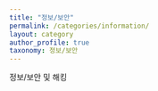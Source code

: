 ```yaml
---
title: "정보/보안"
permalink: /categories/information/
layout: category
author_profile: true
taxonomy: 정보/보안
---
```


정보/보안 및 해킹
